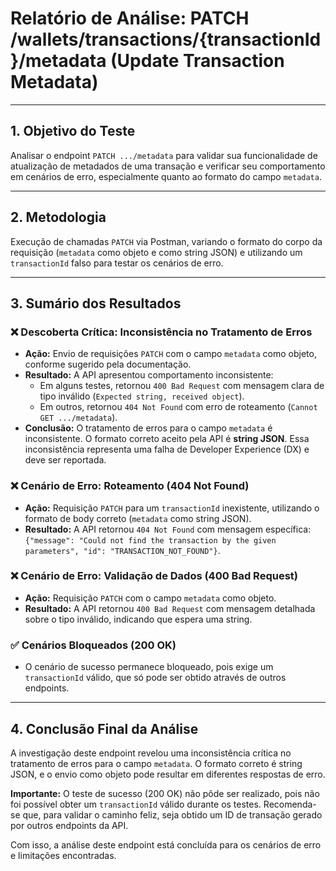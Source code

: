 # Relatório de Análise: PATCH /wallets/transactions/{transactionId}/metadata (Update Transaction Metadata)

---

## 1. Objetivo do Teste

Analisar o endpoint `PATCH .../metadata` para validar sua funcionalidade de atualização de metadados de uma transação e verificar seu comportamento em cenários de erro, especialmente quanto ao formato do campo `metadata`.

---

## 2. Metodologia

Execução de chamadas `PATCH` via Postman, variando o formato do corpo da requisição (`metadata` como objeto e como string JSON) e utilizando um `transactionId` falso para testar os cenários de erro.

---

## 3. Sumário dos Resultados

### ❌ Descoberta Crítica: Inconsistência no Tratamento de Erros

- **Ação:** Envio de requisições `PATCH` com o campo `metadata` como objeto, conforme sugerido pela documentação.
- **Resultado:** A API apresentou comportamento inconsistente:
  - Em alguns testes, retornou `400 Bad Request` com mensagem clara de tipo inválido (`Expected string, received object`).
  - Em outros, retornou `404 Not Found` com erro de roteamento (`Cannot GET .../metadata`).
- **Conclusão:** O tratamento de erros para o campo `metadata` é inconsistente. O formato correto aceito pela API é **string JSON**. Essa inconsistência representa uma falha de Developer Experience (DX) e deve ser reportada.

### ❌ Cenário de Erro: Roteamento (404 Not Found)

- **Ação:** Requisição `PATCH` para um `transactionId` inexistente, utilizando o formato de body correto (`metadata` como string JSON).
- **Resultado:** A API retornou `404 Not Found` com mensagem específica: `{"message": "Could not find the transaction by the given parameters", "id": "TRANSACTION_NOT_FOUND"}`.

### ❌ Cenário de Erro: Validação de Dados (400 Bad Request)

- **Ação:** Requisição `PATCH` com o campo `metadata` como objeto.
- **Resultado:** A API retornou `400 Bad Request` com mensagem detalhada sobre o tipo inválido, indicando que espera uma string.

### ✅ Cenários Bloqueados (200 OK)

- O cenário de sucesso permanece bloqueado, pois exige um `transactionId` válido, que só pode ser obtido através de outros endpoints.

---

## 4. Conclusão Final da Análise

A investigação deste endpoint revelou uma inconsistência crítica no tratamento de erros para o campo `metadata`. O formato correto é string JSON, e o envio como objeto pode resultar em diferentes respostas de erro.

**Importante:** O teste de sucesso (200 OK) não pôde ser realizado, pois não foi possível obter um `transactionId` válido durante os testes. Recomenda-se que, para validar o caminho feliz, seja obtido um ID de transação gerado por outros endpoints da API.

Com isso, a análise deste endpoint está concluída para os cenários de erro e limitações encontradas.
